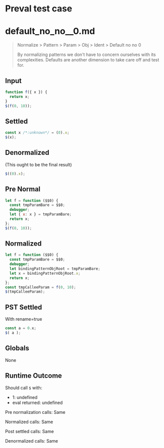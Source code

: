 # Preval test case

# default_no_no__0.md

> Normalize > Pattern > Param > Obj > Ident > Default no no  0
>
> By normalizing patterns we don't have to concern ourselves with its complexities. Defaults are another dimension to take care off and test for.

## Input

`````js filename=intro
function f({ x }) {
  return x;
}
$(f(0, 10));
`````

## Settled


`````js filename=intro
const x /*:unknown*/ = (0).x;
$(x);
`````

## Denormalized
(This ought to be the final result)

`````js filename=intro
$((0).x);
`````

## Pre Normal


`````js filename=intro
let f = function ($$0) {
  const tmpParamBare = $$0;
  debugger;
  let { x: x } = tmpParamBare;
  return x;
};
$(f(0, 10));
`````

## Normalized


`````js filename=intro
let f = function ($$0) {
  const tmpParamBare = $$0;
  debugger;
  let bindingPatternObjRoot = tmpParamBare;
  let x = bindingPatternObjRoot.x;
  return x;
};
const tmpCalleeParam = f(0, 10);
$(tmpCalleeParam);
`````

## PST Settled
With rename=true

`````js filename=intro
const a = 0.x;
$( a );
`````

## Globals

None

## Runtime Outcome

Should call `$` with:
 - 1: undefined
 - eval returned: undefined

Pre normalization calls: Same

Normalized calls: Same

Post settled calls: Same

Denormalized calls: Same
